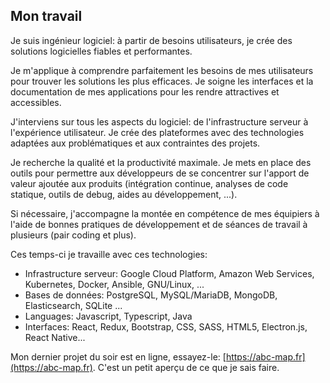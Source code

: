 ## Mon travail

Je suis ingénieur logiciel: à partir de besoins utilisateurs, je crée des solutions logicielles fiables et performantes.

Je m'applique à comprendre parfaitement les besoins de mes utilisateurs pour trouver les solutions les plus efficaces. Je soigne les interfaces et la documentation de mes applications pour les rendre attractives et accessibles.

J'interviens sur tous les aspects du logiciel: de l'infrastructure serveur à l'expérience utilisateur. Je crée des plateformes avec des technologies adaptées aux problématiques et aux contraintes des projets.

Je recherche la qualité et la productivité maximale. Je mets en place des outils pour permettre aux développeurs de se concentrer sur l'apport de valeur ajoutée aux produits (intégration continue,
analyses de code statique, outils de debug, aides au développement, ...).

Si nécessaire, j'accompagne la montée en compétence de mes équipiers à l'aide de bonnes pratiques de développement et de séances de travail à plusieurs (pair coding et plus).

Ces temps-ci je travaille avec ces technologies:

- Infrastructure serveur: Google Cloud Platform, Amazon Web Services, Kubernetes, Docker, Ansible, GNU/Linux, ...
- Bases de données: PostgreSQL, MySQL/MariaDB, MongoDB, Elasticsearch, SQLite ...
- Languages: Javascript, Typescript, Java
- Interfaces: React, Redux, Bootstrap, CSS, SASS, HTML5, Electron.js, React Native...

Mon dernier projet du soir est en ligne, essayez-le: [https://abc-map.fr](https://abc-map.fr). C'est un petit aperçu de ce que je sais faire.
